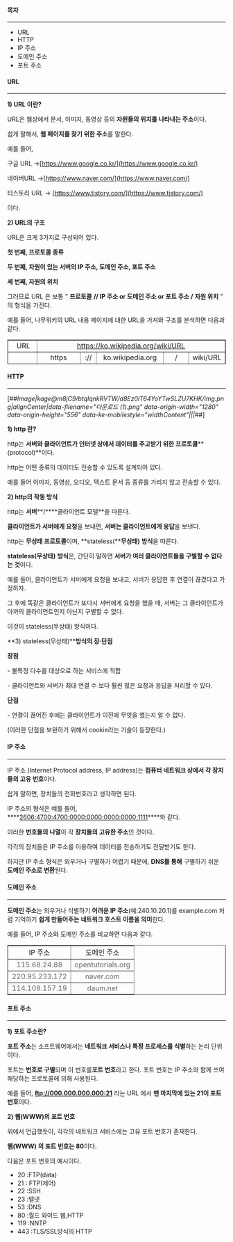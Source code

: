 #### **목차**

---

-   URL
-   HTTP
-   IP 주소
-   도메인 주소
-   포트 주소

#### **URL**

---

**1) URL 이란?**

URL은 웹상에서 문서, 이미지, 동영상 등의 **자원들의 위치를 나타내는 주소**이다.

쉽게 말해서, **웹 페이지를 찾기 위한 주소**를 말한다.

예를 들어,

구글 URL →[https://www.google.co.kr/](https://www.google.co.kr/)

네이버URL →[https://www.naver.com/](https://www.naver.com/)

티스토리 URL → [https://www.tistory.com/](https://www.tistory.com/)

이다.

**2) URL의 구조**

URL은 크게 3가지로 구성되어 있다.

**첫 번째, 프로토콜 종류**

**두 번째, 자원이 있는 서버의 IP 주소, 도메인 주소, 포트 주소**

**세 번째, 자원의 위치**

그러므로 URL 은 보통 " **프로토콜** **// IP 주소 or 도메인 주소 or 포트 주소 /** **자원 위치** " 의 형식을 가진다.

예를 들어, 나무위키의 URL 내용 페이지에 대한 URL을 가져와 구조를 분석하면 다음과 같다.

<table style="border-collapse: collapse; width: 100%; height: 56px;" border="1"><tbody><tr style="height: 16px;"><td style="width: 13.3721%; height: 16px; text-align: center;">&nbsp;URL</td><td style="width: 86.6281%; height: 16px; text-align: center;" colspan="5"><u><a href="https://ko.wikipedia.org/wiki/URL">https://ko.wikipedia.org/wiki/URL</a></u></td></tr><tr style="height: 20px;"><td style="width: 13.3721%; height: 40px; text-align: center;" rowspan="2">구조</td><td style="width: 19.9613%; height: 20px; text-align: center;">https</td><td style="width: 7.48056%; height: 20px; text-align: center;">://</td><td style="width: 30.8528%; height: 20px; text-align: center;">ko.wikipedia.org</td><td style="width: 11.6667%; height: 20px; text-align: center;">/</td><td style="width: 16.6667%; height: 20px; text-align: center;">wiki/URL</td></tr><tr style="height: 20px;"><td style="width: 19.9613%; height: 20px; text-align: center;">프로토콜</td><td style="width: 7.48056%; height: 20px; text-align: center;">&nbsp;</td><td style="width: 30.8528%; height: 20px; text-align: center;">도메인 주소</td><td style="width: 11.6667%; height: 20px; text-align: center;">&nbsp;</td><td style="width: 16.6667%; height: 20px; text-align: center;">자원 위치&nbsp;</td></tr></tbody></table>

#### **HTTP**

---

[##_Image|kage@m8jC9/btqIqnkRVTW/d8Ez0lT64YoYTwSLZU7KHK/img.png|alignCenter|data-filename="다운로드 (1).png" data-origin-width="1280" data-origin-height="556" data-ke-mobilestyle="widthContent"|||_##]

**1) http 란?** 

http는 **서버와 클라이언트가 인터넷 상에서 데이터를 주고받기 위한 프로토콜****(protocol)**이다.

http는 어떤 종류의 데이터도 전송할 수 있도록 설계되어 있다.

예를 들어 이미지, 동영상, 오디오, 텍스트 문서 등 종류를 가리지 않고 전송할 수 있다.

**2) http의 작동 방식**

http는 **서버****/****클라이언트 모델**을 따른다.

**클라이언트가 서버에게 요청**을 보내면, **서버는 클라이언트에게 응답**을 보낸다.

http는 **무상태 프로토콜**이며, **stateless(****무상태)** **방식**을 따른다.

**stateless(무상태)** **방식**은, 간단히 말하면 **서버가 여러 클라이언트들을 구별할 수 없다는 것**이다.

예를 들어, 클라이언트가 서버에게 요청을 보내고, 서버가 응답한 후 연결이 끊겼다고 가정하자.

그 후에 똑같은 클라이언트가 또다시 서버에게 요청을 했을 때, 서버는 그 클라이언트가 아까의 클라이언트인지 아닌지 구별할 수 없다.

이것이 stateless(무상태) 방식이다.

**3) stateless(무상태)****방식의 장·단점**

**장점**

\- 불특정 다수를 대상으로 하는 서비스에 적합

\- 클라이언트와 서버가 최대 연결 수 보다 훨씬 많은 요청과 응답을 처리할 수 있다.

**단점**

\- 연결이 끊어진 후에는 클라이언트가 이전에 무엇을 했는지 알 수 없다.

(이러한 단점을 보완하기 위해서 cookie라는 기술이 등장한다.)

#### **IP 주소**

---

IP 주소 (Internet Protocol address, IP address)는 **컴퓨터 네트워크 상에서 각 장치들의 고유 번호**이다.

쉽게 말하면, 장치들의 전화번호라고 생각하면 된다.

IP 주소의 형식은 예를 들어, ****[2606:4700:4700:0000:0000:0000:0000:1111](https://namu.wiki/w/Cloudflare#s-3.4)****와 같다.

이러한 **번호들의 나열**이 각 **장치들의 고유한 주소**인 것이다.

각각의 장치들은 IP 주소를 이용하여 데이터를 전송하기도 전달받기도 한다.

하지만 IP 주소 형식은 외우거나 구별하기 어렵기 때문에, **DNS를 통해** 구별하기 쉬운 **도메인 주소로 변환**된다.

#### **도메인 주소**

---

**도메인 주소**는 외우거나 식별하기 **어려운 IP 주소**(예:240.10.20.1)를 example.com 처럼 기억하기 **쉽게 만들어주는** **네트워크 호스트 이름을 의미**한다.

예를 들어, IP 주소와 도메인 주소를 비교하면 다음과 같다.

<table style="border-collapse: collapse; width: 100%;" border="1"><tbody><tr><td style="width: 50%; text-align: center;">IP 주소</td><td style="width: 50%; text-align: center;">도메인 주소</td></tr><tr><td style="width: 50%; text-align: center;"><span style="color: #666666;">115.68.24.88</span></td><td style="width: 50%; text-align: center;"><span style="color: #666666;">opentutorials.org</span></td></tr><tr><td style="width: 50%; text-align: center;"><span style="color: #666666;">220.95.233.172</span></td><td style="width: 50%; text-align: center;"><span style="color: #666666;">naver.com</span></td></tr><tr><td style="width: 50%; text-align: center;"><span style="color: #666666;">114.108.157.19</span></td><td style="width: 50%; text-align: center;"><span style="color: #666666;">daum.net</span></td></tr></tbody></table>

#### **포트 주소**

---

**1) 포트 주소란?**

**포트 주소**는 소프트웨어에서는 **네트워크 서비스****나 특정 프로세스****를 식별**하는 논리 단위이다.

포트는 **번호로 구별**되며 이 번호를**포트 번호**라고 한다. 포트 번호는 IP 주소와 함께 쓰여 해당하는 프로토콜에 의해 사용된다.

예를 들어, **ftp://000.000.000.000:21** 라는 URL 에서 **맨 마지막에 있는 21이 포트 번호**이다.

**2) 웹(WWW)의 포트 번호**

위에서 언급했듯이, 각각의 네트워크 서비스에는 고유 포트 번호가 존재한다.

**웹(WWW) 의 포트 번호는 80**이다.

다음은 포트 번호의 예시이다.

-   20 :FTP(data)
-   21 : FTP(제어)
-   22 :SSH
-   23 :텔넷
-   53 :DNS
-   80 :월드 와이드 웹,HTTP
-   119 :NNTP
-   443 :TLS/SSL방식의 HTTP

